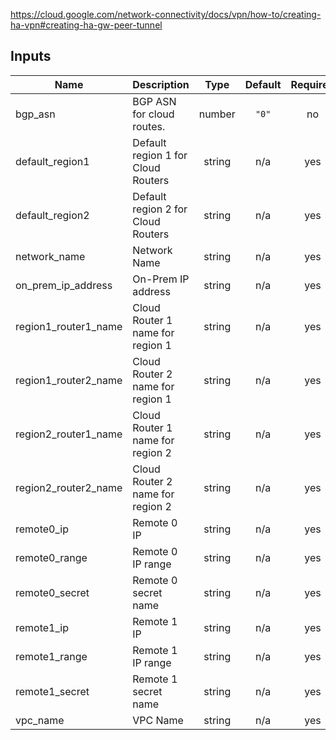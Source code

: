 https://cloud.google.com/network-connectivity/docs/vpn/how-to/creating-ha-vpn#creating-ha-gw-peer-tunnel


<!-- BEGINNING OF PRE-COMMIT-TERRAFORM DOCS HOOK -->
## Inputs

| Name | Description | Type | Default | Required |
|------|-------------|:----:|:-----:|:-----:|
| bgp\_asn | BGP ASN for cloud routes. | number | `"0"` | no |
| default\_region1 | Default region 1 for Cloud Routers | string | n/a | yes |
| default\_region2 | Default region 2 for Cloud Routers | string | n/a | yes |
| network\_name | Network Name | string | n/a | yes |
| on\_prem\_ip\_address | On-Prem IP address | string | n/a | yes |
| region1\_router1\_name | Cloud Router 1 name for region 1 | string | n/a | yes |
| region1\_router2\_name | Cloud Router 2 name for region 1 | string | n/a | yes |
| region2\_router1\_name | Cloud Router 1 name for region 2 | string | n/a | yes |
| region2\_router2\_name | Cloud Router 2 name for region 2 | string | n/a | yes |
| remote0\_ip | Remote 0 IP | string | n/a | yes |
| remote0\_range | Remote 0 IP range | string | n/a | yes |
| remote0\_secret | Remote 0 secret name | string | n/a | yes |
| remote1\_ip | Remote 1 IP | string | n/a | yes |
| remote1\_range | Remote 1 IP range | string | n/a | yes |
| remote1\_secret | Remote 1 secret name | string | n/a | yes |
| vpc\_name | VPC Name | string | n/a | yes |

<!-- END OF PRE-COMMIT-TERRAFORM DOCS HOOK -->
